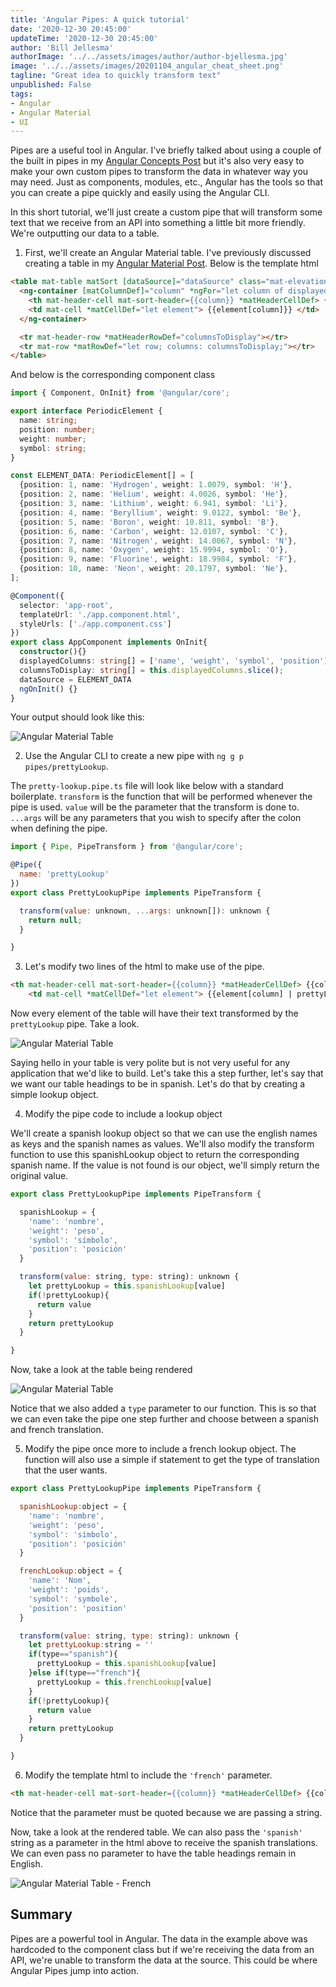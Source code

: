 ```yaml
---
title: 'Angular Pipes: A quick tutorial'
date: '2020-12-30 20:45:00'
updateTime: '2020-12-30 20:45:00'
author: 'Bill Jellesma'
authorImage: '../../assets/images/author/author-bjellesma.jpg'
image: '../../assets/images/20201104_angular_cheat_sheet.png'
tagline: "Great idea to quickly transform text"
unpublished: False
tags:
- Angular
- Angular Material
- UI
---
```


Pipes are a useful tool in Angular. I've briefly talked about using a couple of the built in pipes in my [Angular Concepts Post](https://billjellesmacoding.netlify.app/angular-concepts#pipes) but it's also very easy to make your own custom pipes to transform the data in whatever way you may need. Just as components, modules, etc., Angular has the tools so that you can create a pipe quickly and easily using the Angular CLI. 

In this short tutorial, we'll just create a custom pipe that will transform some text that we receive from an API into something a little bit more friendly. We're outputting our data to a table.

1. First, we'll create an Angular Material table. I've previously discussed creating a table in my [Angular Material Post](https://billjellesmacoding.netlify.app/angular-material#table). Below is the template html

```html
<table mat-table matSort [dataSource]="dataSource" class="mat-elevation-z8">
  <ng-container [matColumnDef]="column" *ngFor="let column of displayedColumns">
    <th mat-header-cell mat-sort-header={{column}} *matHeaderCellDef> {{column}} </th>
    <td mat-cell *matCellDef="let element"> {{element[column]}} </td>
  </ng-container>

  <tr mat-header-row *matHeaderRowDef="columnsToDisplay"></tr>
  <tr mat-row *matRowDef="let row; columns: columnsToDisplay;"></tr>
</table>
```

And below is the corresponding component class

```typescript
import { Component, OnInit} from '@angular/core';

export interface PeriodicElement {
  name: string;
  position: number;
  weight: number;
  symbol: string;
}

const ELEMENT_DATA: PeriodicElement[] = [
  {position: 1, name: 'Hydrogen', weight: 1.0079, symbol: 'H'},
  {position: 2, name: 'Helium', weight: 4.0026, symbol: 'He'},
  {position: 3, name: 'Lithium', weight: 6.941, symbol: 'Li'},
  {position: 4, name: 'Beryllium', weight: 9.0122, symbol: 'Be'},
  {position: 5, name: 'Boron', weight: 10.811, symbol: 'B'},
  {position: 6, name: 'Carbon', weight: 12.0107, symbol: 'C'},
  {position: 7, name: 'Nitrogen', weight: 14.0067, symbol: 'N'},
  {position: 8, name: 'Oxygen', weight: 15.9994, symbol: 'O'},
  {position: 9, name: 'Fluorine', weight: 18.9984, symbol: 'F'},
  {position: 10, name: 'Neon', weight: 20.1797, symbol: 'Ne'},
];

@Component({
  selector: 'app-root',
  templateUrl: './app.component.html',
  styleUrls: ['./app.component.css']
})
export class AppComponent implements OnInit{
  constructor(){}
  displayedColumns: string[] = ['name', 'weight', 'symbol', 'position'];
  columnsToDisplay: string[] = this.displayedColumns.slice();
  dataSource = ELEMENT_DATA
  ngOnInit() {}
}

```

Your output should look like this:

![Angular Material Table](../../assets/images/20201230_table.png)

2. Use the Angular CLI to create a new pipe with `ng g p pipes/prettyLookup`.

The `pretty-lookup.pipe.ts` file will look like below with a standard boilerplate. `transform` is the function that will be performed whenever the pipe is used. `value` will be the parameter that the transform is done to. `...args` will be any parameters that you wish to specify after the colon when defining the pipe.

```js
import { Pipe, PipeTransform } from '@angular/core';

@Pipe({
  name: 'prettyLookup'
})
export class PrettyLookupPipe implements PipeTransform {

  transform(value: unknown, ...args: unknown[]): unknown {
    return null;
  }

}
```

3. Let's modify two lines of the html to make use of the pipe.

```html
<th mat-header-cell mat-sort-header={{column}} *matHeaderCellDef> {{column | prettyLookup}} </th>
    <td mat-cell *matCellDef="let element"> {{element[column] | prettyLookup}} </td>
```

Now every element of the table will have their text transformed by the `prettyLookup` pipe. Take a look.

![Angular Material Table](../../assets/images/20201230_table_transformed.png)

Saying hello in your table is very polite but is not very useful for any application that we'd like to build. Let's take this a step further, let's say that we want our table headings to be in spanish. Let's do that by creating a simple lookup object.

4. Modify the pipe code to include a lookup object

We'll create a spanish lookup object so that we can use the english names as keys and the spanish names as values. We'll also modify the transform function to use this spanishLookup object to return the corresponding spanish name. If the value is not found is our object, we'll simply return the original value. 

```js
export class PrettyLookupPipe implements PipeTransform {

  spanishLookup = {
    'name': 'nombre',
    'weight': 'peso',
    'symbol': 'símbolo',
    'position': 'posición'
  }

  transform(value: string, type: string): unknown {
    let prettyLookup = this.spanishLookup[value]
    if(!prettyLookup){
      return value
    }
    return prettyLookup
  }

}
```

Now, take a look at the table being rendered

![Angular Material Table](../../assets/images/20201230_table_transformed_spanish.png)

Notice that we also added a `type` parameter to our function. This is so that we can even take the pipe one step further and choose between a spanish and french translation.

5. Modify the pipe once more to include a french lookup object. The function will also use a simple if statement to get the type of translation that the user wants.

```js
export class PrettyLookupPipe implements PipeTransform {

  spanishLookup:object = {
    'name': 'nombre',
    'weight': 'peso',
    'symbol': 'símbolo',
    'position': 'posición'
  }

  frenchLookup:object = {
    'name': 'Nom',
    'weight': 'poids',
    'symbol': 'symbole',
    'position': 'position'
  }

  transform(value: string, type: string): unknown {
    let prettyLookup:string = '' 
    if(type=="spanish"){
      prettyLookup = this.spanishLookup[value]
    }else if(type=="french"){
      prettyLookup = this.frenchLookup[value]
    }
    if(!prettyLookup){
      return value
    }
    return prettyLookup
  }

}
```

6. Modify the template html to include the `'french'` parameter.

```html
<th mat-header-cell mat-sort-header={{column}} *matHeaderCellDef> {{column | prettyLookup:'french'}} </th>
```

Notice that the parameter must be quoted because we are passing a string.

Now, take a look at the rendered table. We can also pass the `'spanish'` string as a parameter in the html above to receive the spanish translations. We can even pass no parameter to have the table headings remain in English.

![Angular Material Table - French](../../assets/images/20201230_table_transformed_french.png)

## Summary

Pipes are a powerful tool in Angular. The data in the example above was hardcoded to the component class but if we're receiving the data from an API, we're unable to transform the data at the source. This could be where Angular Pipes jump into action.